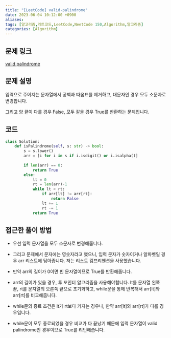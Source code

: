 ```yaml
---
title: "[LeetCode] valid-palindrome"
date: 2023-06-04 10:12:00 +0900
aliases: 
tags: [알고리즘,리트코드,LeetCode,NeetCode 150,Algorithm,알고리즘]
categories: [Algorithm]
---
```


## 문제 링크

[valid palindrome](https://leetcode.com/problems/valid-palindrome/)

## 문제 설명

입력으로 주어지는 문자열에서 공백과 따옴표를 제거하고, 대문자인 경우 모두 소문자로 변경합니다.

그리고 양 끝이 다를 경우 False, 모두 같을 경우 True를 반환하는 문제입니다.

## 코드

```python
class Solution:
    def isPalindrome(self, s: str) -> bool:
        s = s.lower()
        arr = [i for i in s if i.isdigit() or i.isalpha()]
        
        if len(arr) == 0:
            return True
        else:
            lt = 0
            rt = len(arr)-1
            while lt < rt:
                if arr[lt] != arr[rt]:
                    return False
                lt += 1
                rt -= 1
            return True
```

## 접근한 풀이 방법

- 우선 입력 문자열을 모두 소문자로 변경해줍니다.

- 그리고 문제에서 문자에는 영숫자라고 했으니, 입력 문자가 숫자이거나 알파벳일 경우 arr 리스트에 담아줍니다.
저는 리스트 컴프리헨션을 사용했습니다.

- 만약 arr의 길이가 0이면 빈 문자열이므로 True를 반환해줍니다.

- arr의 길이가 있을 경우, 투 포인터 알고리즘을 사용해야합니다. lt를 문자열 왼쪽 끝, rt를 문자열의 오른쪽 끝으로 초기화하고, while문을 통해 반복해서 arr[lt]와 arr[rt]를 비교해줍니다.

- while문의 종료 조건은 lt가 rt보다 커지는 경우나, 만약 arr[lt]와 arr[rt]가 다를 경우입니다.

- while문이 모두 종료되었을 경우 비교가 다 끝났기 때문에 입력 문자열이 valid palindrome인 경우이므로 True를 리턴해줍니다.




